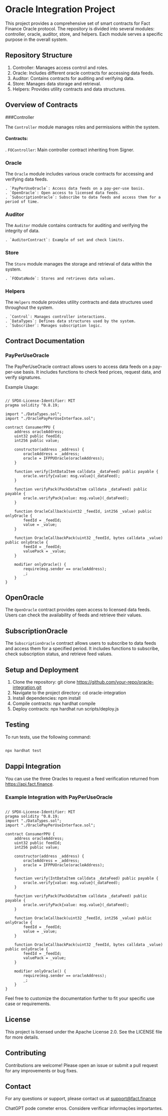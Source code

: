 # Oracle Integration Project

This project provides a comprehensive set of smart contracts for Fact Finance Oracle protocol. The repository is divided into several modules: controller, oracle, auditor, store, and helpers. Each module serves a specific purpose in the overall system.


## Repository Structure

1. Controller: Manages access control and roles.
2. Oracle: Includes different oracle contracts for accessing data feeds.
3. Auditor: Contains contracts for auditing and verifying data.
4. Store: Manages data storage and retrieval.
5. Helpers: Provides utility contracts and data structures.

## Overview of Contracts

###Controller

The `Controller` module manages roles and permissions within the system.

#### Contracts:

. `FOController`: Main controller contract inheriting from Signer.

### Oracle

The `Oracle` module includes various oracle contracts for accessing and verifying data feeds.   

    . `PayPerUseOracle`: Access data feeds on a pay-per-use basis.
    . `OpenOracle`: Open access to licensed data feeds.
    . `SubscriptionOracle`: Subscribe to data feeds and access them for a period of time.


### Auditor

The `Auditor` module contains contracts for auditing and verifying the integrity of data.

    . `AuditorContract`: Example of set and check limits.

### Store

The `Store` module manages the storage and retrieval of data within the system.


    . `FODataNode`: Stores and retrieves data values.

### Helpers

The `Helpers` module provides utility contracts and data structures used throughout the system.

    . `Control`: Manages controller interactions.
    . `DataTypes`: Defines data structures used by the system.
    . `Subscriber`: Manages subscription logic.

## Contract Documentation

### PayPerUseOracle
The PayPerUseOracle contract allows users to access data feeds on a pay-per-use basis. It includes functions to check feed prices, request data, and verify signatures.

Example Usage:

```solidity

// SPDX-License-Identifier: MIT
pragma solidity ^0.8.19;

import "./DataTypes.sol";
import "./OraclePayPerUseInterface.sol";

contract ConsumerPPU {
    address oracleAddress;
    uint32 public feedId;
    int256 public value;

    constructor(address _address) {
        oracleAddress = _address;
        oracle = IFPPUOracle(oracleAddress);
    }

    function verify(IntDataItem calldata _dataFeed) public payable {
        oracle.verify{value: msg.value}(_dataFeed);
    }

    function verifyPack(PackDataItem calldata _dataFeed) public payable {
        oracle.verifyPack{value: msg.value}(_dataFeed);
    }

    function OracleCallback(uint32 _feedId, int256 _value) public onlyOracle {
        feedId = _feedId;
        value = _value;
    }

    function OracleCallbackPack(uint32 _feedId, bytes calldata _value) public onlyOracle {
        feedId = _feedId;
        valuePack = _value;
    }

    modifier onlyOracle() {
        require(msg.sender == oracleAddress);
        _;
    }
}
```

## OpenOracle
The `OpenOracle` contract provides open access to licensed data feeds. Users can check the availability of feeds and retrieve their values.

## SubscriptionOracle
The `SubscriptionOracle` contract allows users to subscribe to data feeds and access them for a specified period. It includes functions to subscribe, check subscription status, and retrieve feed values.

## Setup and Deployment

1. Clone the repository: git clone https://github.com/your-repo/oracle-integration.git
2. Navigate to the project directory: cd oracle-integration
3. Install dependencies: npm install
4. Compile contracts: npx hardhat compile
5. Deploy contracts: npx hardhat run scripts/deploy.js


## Testing

To run tests, use the following command:

```bash

npx hardhat test

```

## Dappi Integration
You can use the three Oracles to request a feed verification returned from https://api.fact.finance.

### Example Integration with PayPerUseOracle

```solidity

// SPDX-License-Identifier: MIT
pragma solidity ^0.8.19;
import "./DataTypes.sol";
import "./OraclePayPerUseInterface.sol";

contract ConsumerPPU {
    address oracleAddress;
    uint32 public feedId;
    int256 public value;

    constructor(address _address) {
        oracleAddress = _address;
        oracle = IFPPUOracle(oracleAddress);
    }

    function verify(IntDataItem calldata _dataFeed) public payable {
        oracle.verify{value: msg.value}(_dataFeed);
    }

    function verifyPack(PackDataItem calldata _dataFeed) public payable {
        oracle.verifyPack{value: msg.value}(_dataFeed);
    }

    function OracleCallback(uint32 _feedId, int256 _value) public onlyOracle {
        feedId = _feedId;
        value = _value;
    }

    function OracleCallbackPack(uint32 _feedId, bytes calldata _value) public onlyOracle {
        feedId = _feedId;
        valuePack = _value;
    }

    modifier onlyOracle() {
        require(msg.sender == oracleAddress);
        _;
    }
}
```

Feel free to customize the documentation further to fit your specific use case or requirements.

## License

This project is licensed under the Apache License 2.0. See the LICENSE file for more details.

## Contributing

Contributions are welcome! Please open an issue or submit a pull request for any improvements or bug fixes.

## Contact

For any questions or support, please contact us at support@fact.finance









ChatGPT pode cometer erros. Considere verificar informações importantes.